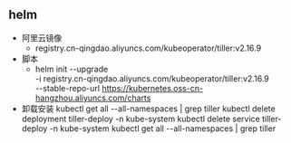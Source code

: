 <!--
 * @Description: 
 * @version: 
 * @Author: zhu733756
 * @Date: 2020-08-28 17:05:14
 * @LastEditors: zhu733756
 * @LastEditTime: 2020-08-28 17:06:45
-->

## helm

- 阿里云镜像
  - registry.cn-qingdao.aliyuncs.com/kubeoperator/tiller:v2.16.9
- 脚本
  - helm init --upgrade \
    -i registry.cn-qingdao.aliyuncs.com/kubeoperator/tiller:v2.16.9 \
    --stable-repo-url https://kubernetes.oss-cn-hangzhou.aliyuncs.com/charts 
- 卸载安装
  kubectl get all --all-namespaces | grep tiller
  kubectl delete deployment tiller-deploy -n kube-system
  kubectl delete service tiller-deploy -n kube-system
  kubectl get all --all-namespaces | grep tiller